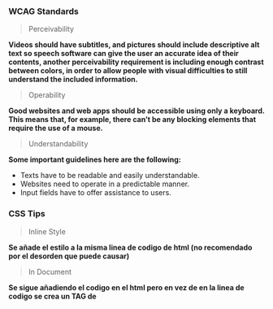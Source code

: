 ### WCAG Standards

> Perceivability

**Videos should have subtitles, and pictures should include descriptive alt text so speech software can give the user an accurate idea of their contents, another perceivability requirement is including enough contrast between colors, in order to allow people with visual difficulties to still understand the included information.**

> Operability

**Good websites and web apps should be accessible using only a keyboard. This means that, for example, there can’t be any blocking elements that require the use of a mouse.**

> Understandability

**Some important guidelines here are the following:**
* Texts have to be readable and easily understandable.
* Websites need to operate in a predictable manner.
* Input fields have to offer assistance to users.

### CSS Tips


> Inline Style

**Se añade el estilo a la misma linea de codigo de html (no recomendado por el desorden que puede causar)**

> In Document 

**Se sigue añadiendo el codigo en el html pero en vez de en la linea de codigo se crea un TAG de <style>**

> In a different document

**Es la forma adecuada de estilizar nuestra pagina web, de esta manera creamos un archivo nuevo en el cual añadiremos el codigo para estilizar el html (el archivo sera .css)**

**Para utilizar este archivo necesitaremos linkearlo con nuestro html, esto lo haremos de la siguiente manera**

* <head>
  ...
  <link rel="stylesheet" href="style.css">
</head>



